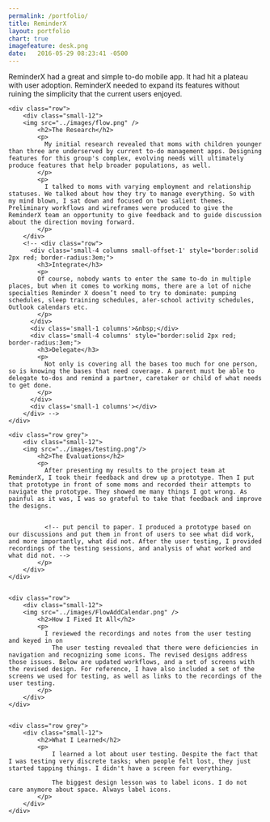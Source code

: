 ```yaml
---
permalink: /portfolio/
title: ReminderX
layout: portfolio
chart: true
imagefeature: desk.png
date:   2016-05-29 08:23:41 -0500
---
```

ReminderX had a great and simple to-do mobile app. It had hit a plateau with user adoption. ReminderX needed to expand its features without ruining the simplicity that the current users enjoyed.
<div class="container port-container">

    <div class="row">
        <div class="small-12">
        <img src="../images/flow.png" />
            <h2>The Research</h2>
            <p>
              My initial research revealed that moms with children younger than three are underserved by current to-do management apps. Designing features for this group's complex, evolving needs will ultimately produce features that help broader populations, as well.
            </p>
            <p>
              I talked to moms with varying employment and relationship statuses. We talked about how they try to manage everything. So with my mind blown, I sat down and focused on two salient themes.  Preliminary workflows and wireframes were produced to give the ReminderX team an opportunity to give feedback and to guide discussion about the direction moving forward.
            </p>
        </div>
        <!-- <div class="row">
          <div class='small-4 columns small-offset-1' style="border:solid 2px red; border-radius:3em;">
            <h3>Integrate</h3>
            <p>
            Of course, nobody wants to enter the same to-do in multiple places, but when it comes to working moms, there are a lot of niche specialties Reminder X doesn’t need to try to dominate: pumping schedules, sleep training schedules, a!er-school activity schedules, Outlook calendars etc.
            </p>
          </div>
          <div class='small-1 columns'>&nbsp;</div>
          <div class='small-4 columns' style="border:solid 2px red; border-radius:3em;">
            <h3>Delegate</h3>
            <p>
              Not only is covering all the bases too much for one person, so is knowing the bases that need coverage. A parent must be able to delegate to-dos and remind a partner, caretaker or child of what needs to get done.
            </p>
          </div>
          <div class='small-1 columns'></div>
        </div> -->
    </div>

    <div class="row grey">
        <div class="small-12">
        <img src="../images/testing.png"/>
            <h2>The Evaluations</h2>
            <p>
              After presenting my results to the project team at ReminderX, I took their feedback and drew up a prototype. Then I put that prototype in front of some moms and recorded their attempts to navigate the prototype. They showed me many things I got wrong. As painful as it was, I was so grateful to take that feedback and improve the designs.


              <!-- put pencil to paper. I produced a prototype based on our discussions and put them in front of users to see what did work, and more importantly, what did not. After the user testing, I provided recordings of the testing sessions, and analysis of what worked and what did not. -->
            </p>
        </div>
    </div>


    <div class="row">
        <div class="small-12">
        <img src="../images/FlowAddCalendar.png" />
            <h2>How I Fixed It All</h2>
            <p>
              I reviewed the recordings and notes from the user testing and keyed in on
                The user testing revealed that there were deficiencies in navigation and recognizing some icons. The revised designs address those issues. Below are updated workflows, and a set of screens with the revised design. For reference, I have also included a set of the screens we used for testing, as well as links to the recordings of the user testing.
            </p>
        </div>
    </div>


    <div class="row grey">
        <div class="small-12">
            <h2>What I Learned</h2>
            <p>
                I learned a lot about user testing. Despite the fact that I was testing very discrete tasks; when people felt lost, they just started tapping things. I didn't have a screen for everything.

                The biggest design lesson was to label icons. I do not care anymore about space. Always label icons.
            </p>
        </div>
    </div>
</div>
